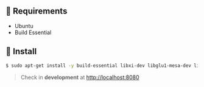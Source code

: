 ## 📝 Requirements

- Ubuntu
- Build Essential

## 🚀 Install

```sh
$ sudo apt-get install -y build-essential libxi-dev libglu1-mesa-dev libglew-dev pkg-config
```

> Check in **development** at [http://localhost:8080](http://localhost:8080)
